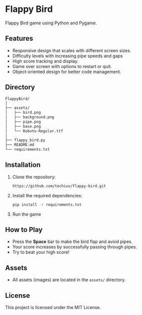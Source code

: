 # Flappy Bird 

Flappy Bird game using Python and Pygame.

## Features

- Responsive design that scales with different screen sizes.
- Difficulty levels with increasing pipe speeds and gaps
- High score tracking and display.
- Game over screen with options to restart or quit.
- Object-oriented design for better code management.

## Directory 
```bash
FlappyBird/
│
├── assets/
│   ├── bird.png
│   ├── background.png
│   ├── pipe.png
│   ├── base.png
│   └── Roboto-Regular.ttf
│
├── flappy_bird.py
├── README.md
└── requirements.txt

```
## Installation

1. Clone the repository:
   
   ```bash
   https://github.com/techiuv/flappy-bird.git
   ```

2. Install the required dependencies:
   ```bash
   pip install -r requirements.txt 
   ```


3. Run the game



## How to Play

- Press the **Space** bar to make the bird flap and avoid pipes.
- Your score increases by successfully passing through pipes.
- Try to beat your high score!

## Assets

- All assets (images) are located in the `assets/` directory.

## License

This project is licensed under the MIT License.
